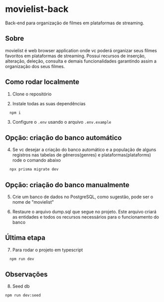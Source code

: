 # movielist-back

Back-end para organização de filmes em plataformas de streaming.

## Sobre

movielist é web browser application onde vc poderá organizar seus filmes favoritos em plataformas de streaming.
Possui recursos de inserção, alteração, deleção, consulta e demais funcionalidades garantindo assim a organização dos seus filmes.

## Como rodar localmente

1. Clone o repositório

2. Instale todas as suas dependências

```bash
  npm i
```

3. Configure o `.env` usando o arquivo `.env.example`

## Opção: criação do banco automático

4. Se vc desejar a criação do banco automático e a população de alguns registros nas tabelas de gêneros(genres) e plataformas(plataforms) rode o comando abaixo

```bash
  npx prisma migrate dev
```
## Opção: criação do banco manualmente

5. Crie um banco de dados no PostgreSQL, como sugestão, pode ser o nome de "movielist"

6. Restaure o arquivo dump.sql que segue no projeto.
   Este arquivo criará as entidades e todos os recursos necessários para o funcionamento do banco


## Última etapa

7. Para rodar o projeto em typescript

```bash
  npm run dev
```



## Observações

8. Seed db

```bash
npm run dev:seed
```


